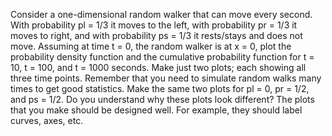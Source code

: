 Consider a one-dimensional random walker that can move every second. With probability pl = 1/3 it moves to the left, with probability pr = 1/3 it moves to right, and with probability ps = 1/3 it rests/stays and does not move. Assuming at time t = 0, the random walker is at x = 0, plot the probability density function and the cumulative probability function for t = 10, t = 100, and t = 1000 seconds. Make just two plots; each showing all three time points. Remember that you need to simulate random walks many times to get good statistics. Make the same two plots for pl = 0, pr = 1/2, and ps = 1/2. Do you understand why these plots look different? The plots that you make should be designed well. For example, they should label curves, axes, etc.
